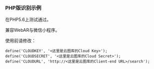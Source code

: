### PHP版识别示例

在PHP5.6上测试通过。

兼容WebAR与微信小程序。

使用前请修改：

```
define('CLOUDKEY', '<这里是云图库的Cloud Key>');
define('CLOUDSECRET', '<这里是云图库的Cloud Secret>');
define('CLOUDURL', 'http://<这里是云图库的Client-end URL>/search');
```
